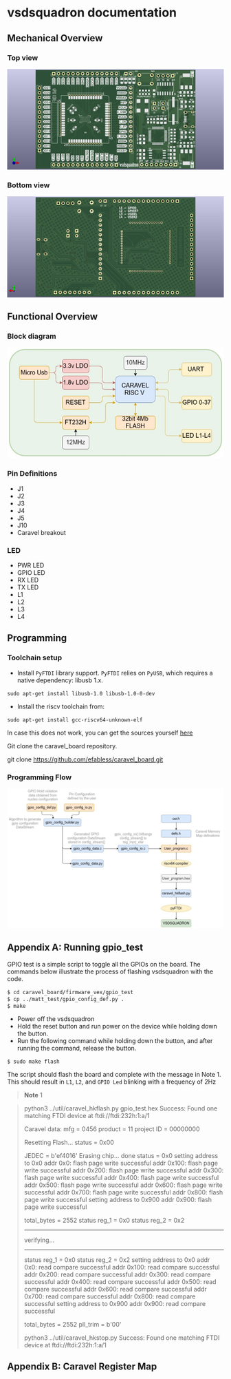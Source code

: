 # vsdsquadron documentation



## Mechanical Overview

### Top view
![top](resources/s_top.jpg)
### Bottom view
![bot](resources/s_bot.jpg)

## Functional Overview

### Block diagram
![block](resources/s_block.jpg)


### Pin Definitions

- J1
- J2
- J3
- J4
- J5
- J10
- Caravel breakout 


### LED 

- PWR LED
- GPIO LED
- RX LED
- TX LED
- L1
- L2
- L3
- L4

## Programming 

### Toolchain setup


- Install `PyFTDI` library support. `PyFTDI` relies on `PyUSB`, which requires a native dependency: libusb 1.x.

```
sudo apt-get install libusb-1.0 libusb-1.0-0-dev
```

- Install the riscv toolchain from:

```
sudo apt-get install gcc-riscv64-unknown-elf
```

In case this does not work, you can get the sources yourself [here](https://github.com/riscv-collab/riscv-gnu-toolchain)

Git clone the caravel_board repository. 

git clone https://github.com/efabless/caravel_board.git

### Programming Flow

![block](resources/flow.jpg)

## Appendix A: Running gpio_test

GPIO test is a simple script to toggle all the GPIOs on the board. The commands below illustrate the process of flashing vsdsquadron with the code.

```
$ cd caravel_board/firmware_vex/gpio_test
$ cp ../matt_test/gpio_config_def.py . 
$ make
```

- Power off the vsdsquadron
- Hold the reset button and run power on the device while holding down the button.
- Run the following command while holding down the button, and after running the command, release the button.

```
$ sudo make flash
```

The script should flash the board and complete with the message in Note 1.
This should result in `L1`, `L2`, and `GPIO Led` blinking with a frequency of 2Hz

> **Note** 1

>python3 ../util/caravel_hkflash.py gpio_test.hex
>Success: Found one matching FTDI device at ftdi://ftdi:232h:1:a/1
> 
>Caravel data:
>   mfg        = 0456
>   product    = 11
>   project ID = 00000000
> 
>Resetting Flash...
>status = 0x00
> 
>JEDEC = b'ef4016'
>Erasing chip...
>done
>status = 0x0
>setting address to 0x0
>addr 0x0: flash page write successful
>addr 0x100: flash page write successful
>addr 0x200: flash page write successful
>addr 0x300: flash page write successful
>addr 0x400: flash page write successful
>addr 0x500: flash page write successful
>addr 0x600: flash page write successful
>addr 0x700: flash page write successful
>addr 0x800: flash page write successful
>setting address to 0x900
>addr 0x900: flash page write successful
>
>total_bytes = 2552
>status reg_1 = 0x0
>status reg_2 = 0x2
>************************************
>verifying...
>************************************
>status reg_1 = 0x0
>status reg_2 = 0x2
>setting address to 0x0
>addr 0x0: read compare successful
>addr 0x100: read compare successful
>addr 0x200: read compare successful
>addr 0x300: read compare successful
>addr 0x400: read compare successful
>addr 0x500: read compare successful
>addr 0x600: read compare successful
>addr 0x700: read compare successful
>addr 0x800: read compare successful
>setting address to 0x900
>addr 0x900: read compare successful
>
>total_bytes = 2552
>pll_trim = b'00'
>
>python3 ../util/caravel_hkstop.py
>Success: Found one matching FTDI device at ftdi://ftdi:232h:1:a/1

## Appendix B: Caravel Register Map

